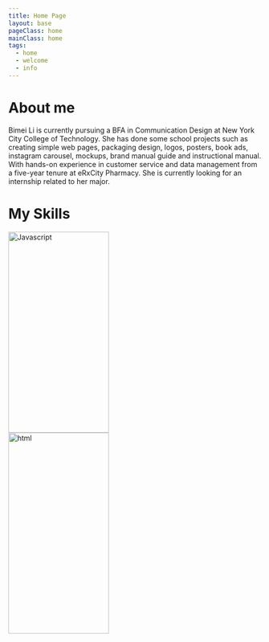 ```yaml
---
title: Home Page
layout: base
pageClass: home
mainClass: home
tags:
  - home
  - welcome
  - info
---  
```

  <h1>About me</h1>
   <div class="section">
          <!--<h1>About me</h1>-->
         <p>Bimei Li is currently pursuing a BFA in Communication Design at New York City College of Technology. She has done some school projects such as creating simple web pages, packaging design, logos, posters, book ads, instagram carousel, mockups, brand manual guide and instructional manual. With hands-on experience in customer service and data management from a five-year tenure at eRxCity Pharmacy. She is currently looking for an internship related to her major.
        </p>    
      </div>
            
  <h1 class="section-head">My Skills</h1>
<section class="grid">
  <a href="/javascript">
    <article class="card">
      <div class="card__img"><img src="/image/JavaScript.png" alt= "Javascript"  width="200" height="400"></div>
      <div class="card__content">
      <!--<button class="card__btn">Show my work <span>&rarr;</span></button>-->
      </div>
    </article>
  </a>
  <a href="/html">
    <article class="card">
      <div class="card__img"><img src="/image/html.png" alt= "html" width="200" height="400"></div>
      <div class="card__content">
      <!--<button class="card__btn">Show my work <span>&rarr;</span></button>-->
      </div>
    </article>
  </a>
    </section>





        

        